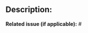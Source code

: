 ## Description:
**Related issue (if applicable):** #<!--pynzbget issue number goes here-->

<!-- Have anything else to describe? Define it here -->
